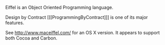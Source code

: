 

Eiffel is an Object Oriented Programming language.

Design by Contract [[[ProgrammingByContract]]] is one of its major features.

See http://www.maceiffel.com/ for an OS X version.  It appears to support both Cocoa and Carbon.